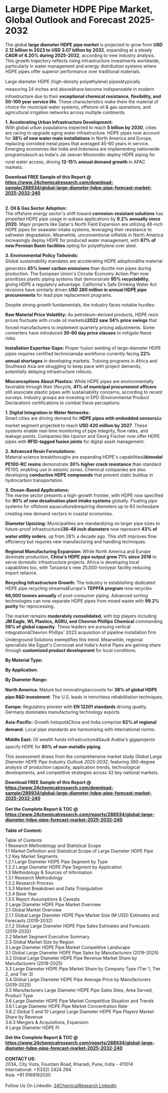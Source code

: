 <h1>Large Diameter HDPE Pipe Market, Global Outlook and Forecast 2025-2032</h1><p>The global <strong>large diameter HDPE pipe market</strong> is projected to grow from <strong>USD 2.12 billion in 2023 to USD 3.07 billion by 2032</strong>, expanding at a steady <strong>CAGR of 4.20% during 2025-2032</strong>, according to new industry analysis. This growth trajectory reflects rising infrastructure investments worldwide, particularly in water management and energy distribution systems where HDPE pipes offer superior performance over traditional materials.</p><p>Large diameter HDPE (high-density polyethylene) pipesâtypically measuring 24 inches and aboveâhave become indispensable in modern infrastructure due to their <strong>exceptional chemical resistance, flexibility, and 50-100 year service life</strong>. These characteristics make them the material of choice for municipal water systems, offshore oil &amp; gas operations, and agricultural irrigation networks across multiple continents.</p><p><strong>1. Accelerating Urban Infrastructure Development:</strong><br>
With global urban populations expected to reach <strong>5 billion by 2030</strong>, cities are racing to upgrade aging water infrastructure. HDPE pipes now account for <strong>38% of new water main installations</strong> in North America and Europe, replacing corroded metal pipes that averaged 45-60 years in service. Emerging economies like India and Indonesia are implementing nationwide programsâsuch as India's Jal Jeevan Missionâto deploy HDPE piping for rural water access, driving <strong>12-15% annual demand growth</strong> in APAC markets.</p><div><b>Download FREE Sample of this Report @ 
            <a href="https://www.24chemicalresearch.com/download-sample/288934/global-large-diameter-hdpe-pipe-forecast-market-2025-2032-240">
            https://www.24chemicalresearch.com/download-sample/288934/global-large-diameter-hdpe-pipe-forecast-market-2025-2032-240</a></b></div><br><p><strong>2. Oil &amp; Gas Sector Adoption:</strong><br>
The offshore energy sector's shift toward <strong>corrosion-resistant solutions</strong> has propelled HDPE pipe usage in subsea applications by <strong>9.2% annually since 2020</strong>. Major projects like Qatar's North Field Expansion are utilizing 48-inch HDPE pipes for seawater intake systems, leveraging their resistance to saltwater degradation. Meanwhile, unconventional oilfields in North America increasingly deploy HDPE for produced water management, with <strong>67% of new Permian Basin facilities</strong> opting for polyethylene over steel.</p><p><strong>3. Environmental Policy Tailwinds:</strong><br>
Global sustainability mandates are accelerating HDPE adoptionâthe material generates <strong>45% lower carbon emissions</strong> than ductile iron pipes during production. The European Union's Circular Economy Action Plan now prioritizes plastic piping systems that demonstrate <strong>95% recyclability</strong>, giving HDPE a regulatory advantage. California's Safe Drinking Water Act revisions have similarly driven <strong>USD 280 million in annual HDPE pipe procurements</strong> for lead pipe replacement programs.</p><p>Despite strong growth fundamentals, the industry faces notable hurdles:</p><p><strong>Raw Material Price Volatility:</strong> As petroleum-derived products, HDPE resin prices fluctuate with crude oil marketsâ<strong>2022 saw 34% price swings</strong> that forced manufacturers to implement quarterly pricing adjustments. Some converters have introduced <strong>30-60 day price clauses</strong> to mitigate these risks.</p><p><strong>Installation Expertise Gaps:</strong> Proper fusion welding of large-diameter HDPE pipes requires certified techniciansâa workforce currently facing <strong>22% annual shortages</strong> in developing markets. Training programs in Africa and Southeast Asia are struggling to keep pace with project demands, potentially delaying infrastructure rollouts.</p><p><strong>Misconceptions About Plastics:</strong> While HDPE pipes are environmentally favorable through their lifecycle, <strong>41% of municipal procurement officers</strong> still associate plastic pipes with sustainability concerns, according to recent surveys. Industry groups are investing in EPD (Environmental Product Declaration) certifications to combat these perceptions.</p><p><strong>1. Digital Integration in Water Networks:</strong><br>
Smart cities are driving demand for <strong>HDPE pipes with embedded sensors</strong>âa market segment projected to reach <strong>USD 420 million by 2027</strong>. These systems enable real-time monitoring of pipe integrity, flow rates, and leakage points. Companies like Uponor and Georg Fischer now offer HDPE pipes with <strong>RFID-tagged fusion joints</strong> for digital asset management.</p><p><strong>2. Advanced Resin Formulations:</strong><br>
Material science breakthroughs are expanding HDPE's capabilitiesâ<strong>bimodal PE100-RC resins</strong> demonstrate <strong>30% higher crack resistance</strong> than standard PE100, enabling use in seismic zones. Chemical companies are also developing <strong>conductive HDPE compounds</strong> that prevent static buildup in hydrocarbon transportation.</p><p><strong>3. Ocean-Based Applications:</strong><br>
The marine sector presents a high-growth frontier, with HDPE now specified for <strong>80% of new desalination plant intake systems</strong> globally. Floating pipe systems for offshore aquacultureârequiring diameters up to 63 inchesâare creating new demand vectors in coastal economies.</p><p><strong>Diameter Upsizing:</strong> Municipalities are standardizing on larger pipe sizes to future-proof infrastructureâ<strong>36-48 inch diameters</strong> now represent <strong>43% of water utility orders</strong>, up from 28% a decade ago. This shift improves flow efficiency but requires new manufacturing and handling techniques.</p><p><strong>Regional Manufacturing Expansion:</strong> While North America and Europe dominate production, <strong>China's HDPE pipe output grew 71% since 2018</strong> to serve domestic infrastructure projects. Africa is developing local capabilities too, with Tanzania's new 25,000-ton/year facility reducing import reliance.</p><p><strong>Recycling Infrastructure Growth:</strong> The industry is establishing dedicated HDPE pipe recycling streamsâEurope's <strong>TEPPFA program</strong> now recycles <strong>68,000 tonnes annually</strong> of post-consumer piping. Advanced sorting technologies can now separate HDPE pipes from mixed waste with <strong>99.2% purity</strong> for reprocessing.</p><p>The market remains <strong>moderately consolidated</strong>, with top players including <strong>JM Eagle, WL Plastics, AGRU, and Chevron Phillips Chemical</strong> commanding <strong>58% of global capacity</strong>. These leaders are pursuing vertical integrationâChevron Phillips' 2023 acquisition of pipeline installation firm Underground Solutions exemplifies this trend. Meanwhile, regional specialists like Egypt's Corrocoat and India's Astral Pipes are gaining share through <strong>customized product development</strong> for local conditions.</p><p><strong>By Material Type:</strong></p><p><strong>By Application:</strong></p><p><strong>By Diameter Range:</strong></p><p><strong>North America:</strong> Mature but innovatingâaccounts for <strong>38% of global HDPE pipe R&amp;D investment</strong>. The U.S. leads in trenchless rehabilitation techniques.</p><p><strong>Europe:</strong> Regulatory pioneer with <strong>EN 12201 standards</strong> driving quality. Germany dominates manufacturing technology exports.</p><p><strong>Asia-Pacific:</strong> Growth hotspotâChina and India comprise <strong>62% of regional demand</strong>. Local pipe standards are harmonizing with international norms.</p><p><strong>Middle East:</strong> Oil wealth funds infrastructureâSaudi Arabia's gigaprojects specify HDPE for <strong>80% of non-metallic piping</strong>.</p><p>This assessment draws from the comprehensive market study <em>Global Large Diameter HDPE Pipe Industry Outlook 2025-2032</em>, featuring 360-degree analysis of production capacity, application trends, technological developments, and competitive strategies across 42 key national markets.</p><div><b>Download FREE Sample of this Report @ 
            <a href="https://www.24chemicalresearch.com/download-sample/288934/global-large-diameter-hdpe-pipe-forecast-market-2025-2032-240">
            https://www.24chemicalresearch.com/download-sample/288934/global-large-diameter-hdpe-pipe-forecast-market-2025-2032-240</a></b></div><br><div><b>Get the Complete Report & TOC @ 
            <a href="https://www.24chemicalresearch.com/reports/288934/global-large-diameter-hdpe-pipe-forecast-market-2025-2032-240">
            https://www.24chemicalresearch.com/reports/288934/global-large-diameter-hdpe-pipe-forecast-market-2025-2032-240</a></b></div><br>
            <b>Table of Content:</b><p>Table of Contents<br />
1 Research Methodology and Statistical Scope<br />
1.1 Market Definition and Statistical Scope of Large Diameter HDPE Pipe<br />
1.2 Key Market Segments<br />
1.2.1 Large Diameter HDPE Pipe Segment by Type<br />
1.2.2 Large Diameter HDPE Pipe Segment by Application<br />
1.3 Methodology & Sources of Information<br />
1.3.1 Research Methodology<br />
1.3.2 Research Process<br />
1.3.3 Market Breakdown and Data Triangulation<br />
1.3.4 Base Year<br />
1.3.5 Report Assumptions & Caveats<br />
2 Large Diameter HDPE Pipe Market Overview<br />
2.1 Global Market Overview<br />
2.1.1 Global Large Diameter HDPE Pipe Market Size (M USD) Estimates and Forecasts (2019-2032)<br />
2.1.2 Global Large Diameter HDPE Pipe Sales Estimates and Forecasts (2019-2032)<br />
2.2 Market Segment Executive Summary<br />
2.3 Global Market Size by Region<br />
3 Large Diameter HDPE Pipe Market Competitive Landscape<br />
3.1 Global Large Diameter HDPE Pipe Sales by Manufacturers (2019-2025)<br />
3.2 Global Large Diameter HDPE Pipe Revenue Market Share by Manufacturers (2019-2025)<br />
3.3 Large Diameter HDPE Pipe Market Share by Company Type (Tier 1, Tier 2, and Tier 3)<br />
3.4 Global Large Diameter HDPE Pipe Average Price by Manufacturers (2019-2025)<br />
3.5 Manufacturers Large Diameter HDPE Pipe Sales Sites, Area Served, Product Type<br />
3.6 Large Diameter HDPE Pipe Market Competitive Situation and Trends<br />
3.6.1 Large Diameter HDPE Pipe Market Concentration Rate<br />
3.6.2 Global 5 and 10 Largest Large Diameter HDPE Pipe Players Market Share by Revenue<br />
3.6.3 Mergers & Acquisitions, Expansion<br />
4 Large Diameter HDPE Pi</p><div><b>Get the Complete Report & TOC @ 
            <a href="https://www.24chemicalresearch.com/reports/288934/global-large-diameter-hdpe-pipe-forecast-market-2025-2032-240">
            https://www.24chemicalresearch.com/reports/288934/global-large-diameter-hdpe-pipe-forecast-market-2025-2032-240</a></b></div><br><b>CONTACT US:</b><br>
            203A, City Vista, Fountain Road, Kharadi, Pune, India - 411014<br>
            International: +1(332) 2424 294<br>
            Asia: +91 9169162030 <br><br>
            Follow Us On LinkedIn: <a href="https://www.linkedin.com/company/24chemicalresearch/">24ChemicalResearch LinkedIn</a>